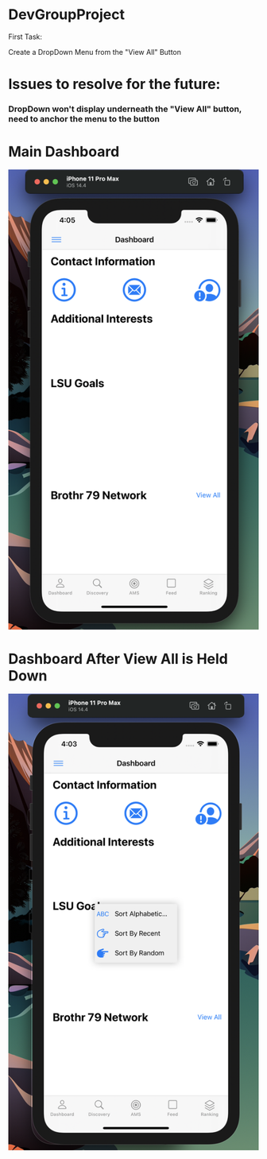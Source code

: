 # DevGroupProject

First Task:

Create a DropDown Menu from the "View All" Button

# Issues to resolve for the future:

### DropDown won't display underneath the "View All" button, need to anchor the menu to the button

# Main Dashboard
![header image](/MyDropDownMenuPhotos/1.png)

# Dashboard After View All is Held Down
![header image](/MyDropDownMenuPhotos/2.png)
